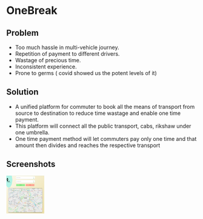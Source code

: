 # OneBreak

## Problem

- Too much hassle in multi-vehicle journey.
- Repetition of payment to different drivers.
- Wastage of precious time.
- Inconsistent experience.
- Prone to germs ( covid showed us the potent levels of it)

## Solution

- A unified platform for commuter to book all the means of transport from source to destination to reduce time wastage and enable one time payment.
- This platform will connect all the public transport, cabs, rikshaw under one umbrella.
- One time payment method will let commuters pay only one time and that amount then divides and reaches the respective transport

## Screenshots

<img src="/src/Components/map-page.png" alt="map page" style="height: 100px; width:100px;"/>
